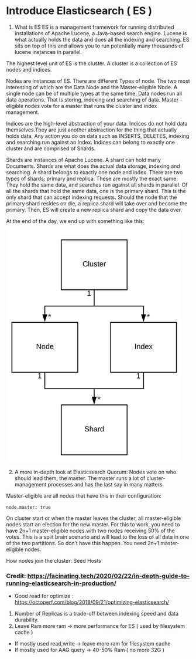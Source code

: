 # Introduce Elasticsearch ( ES )

1. What is ES
ES is a management framework for running distributed installations of Apache Lucene, a Java-based search engine. 
Lucene is what actually holds the data and does all the indexing and searching. ES sits on top of this and allows you to run 
potentially many thousands of lucene instances in parallel.

The highest level unit of ES is the cluster. A cluster is a collection of ES nodes and indices.

Nodes are instances of ES. There are different Types of node. The two most interesting of which are the Data Node and 
the Master-eligible Node. A single node can be of multiple types at the same time. Data nodes run all data operations. 
That is storing, indexing and searching of data. Master -eligible nodes vote for a master that runs the cluster and 
index management.

Indices are the high-level abstraction of your data. Indices do not hold data themselves.They are just another abstraction for the 
thing that actually holds data. Any action you do on data such as INSERTS, DELETES, 
indexing and searching run against an Index. Indices can belong to exactly one cluster and are comprised of Shards.

Shards are instances of Apache Lucene. A shard can hold many Documents. Shards are what does the actual data storage, indexing 
and searching. A shard belongs to exactly one node and index. There are two types of shards: primary and replica.
These are mostly the exact same. They hold the same data, and searches run against all shards in parallel. Of all the shards
that hold the same data, one is the primary shard. This is the only shard that can accept indexing requests.
Should the node that the primary shard resides on die, a replica shard will take over and become the primary. Then, ES 
will create a new replica shard and copy the data over.

At the end of the day, we end up with something like this:

![cluster-node-index-shard](images/shard-node-index.png "Elasticsearch")

2. A more in-depth look at Elasticsearch
Quorum: Nodes vote on who should lead them, the master. The master runs a lot of cluster-management processes and has the last say in many matters

Master-eligible are all nodes that have this in their configuration:
```
node.master: true
```

On cluster start or when the master leaves the cluster, all master-eligible nodes start an election for the new master. For this to work, you need to have 2n+1 master-eligible nodes.with two nodes receiving 50% of the votes. This is a split brain scenario and will lead to the loss of all data in one of the two partitions. So don’t have this happen. You need 2n+1 master-eligible nodes.

How nodes join the cluster: 
Seed Hosts

### Credit: https://facinating.tech/2020/02/22/in-depth-guide-to-running-elasticsearch-in-production/

- Good read for optimize : https://octoperf.com/blog/2018/09/21/optimizing-elasticsearch/
1. Number of Replicas is a trade-off between indexing speed and data durability.
2. Leave Ram more ram -> more performance for ES ( used by filesystem cache )
- If mostly used read,write -> leave more ram for filesystem cache
- If mostly used for AAG query -> 40-50% Ram ( no more 32G )


